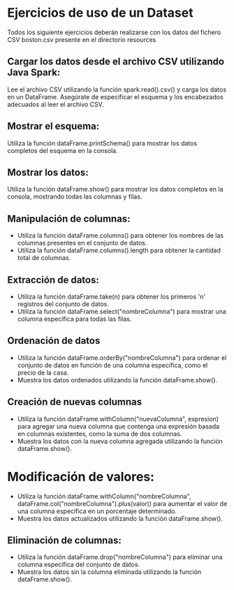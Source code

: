 # Ejercicios de uso de un Dataset
Todos los siguiente ejercicios deberán realizarse con los datos del fichero CSV boston.csv presente en el 
directorio resources

## Cargar los datos desde el archivo CSV utilizando Java Spark:

Lee el archivo CSV utilizando la función spark.read().csv() y carga los datos en un DataFrame.
Asegúrate de especificar el esquema y los encabezados adecuados al leer el archivo CSV.
## Mostrar el esquema:

Utiliza la función dataFrame.printSchema() para mostrar los datos completos del esquema en la consola.
## Mostrar los datos:

Utiliza la función dataFrame.show() para mostrar los datos completos en la consola, mostrando todas las columnas y filas. 
## Manipulación de columnas:

- Utiliza la función dataFrame.columns() para obtener los nombres de las columnas presentes en el conjunto de datos.
- Utiliza la función dataFrame.columns().length para obtener la cantidad total de columnas.
## Extracción de datos:

- Utiliza la función dataFrame.take(n) para obtener los primeros 'n' registros del conjunto de datos.
- Utiliza la función dataFrame.select("nombreColumna") para mostrar una columna específica para todas las filas.
## Ordenación de datos

- Utiliza la función dataFrame.orderBy("nombreColumna") para ordenar el conjunto de datos en función de una columna específica, como el precio de la casa.
- Muestra los datos ordenados utilizando la función dataFrame.show().
## Creación de nuevas columnas

- Utiliza la función dataFrame.withColumn("nuevaColumna", expresion) para agregar una nueva columna que contenga una expresión basada en columnas existentes, como la suma de dos columnas.
- Muestra los datos con la nueva columna agregada utilizando la función dataFrame.show().
# Modificación de valores:

- Utiliza la función dataFrame.withColumn("nombreColumna", dataFrame.col("nombreColumna").plus(valor)) para aumentar el valor de una columna específica en un porcentaje determinado.
- Muestra los datos actualizados utilizando la función dataFrame.show().

## Eliminación de columnas:

- Utiliza la función dataFrame.drop("nombreColumna") para eliminar una columna específica del conjunto de datos.
- Muestra los datos sin la columna eliminada utilizando la función dataFrame.show().
